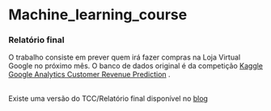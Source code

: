 # Machine_learning_course

### Relatório final

O trabalho consiste em prever quem irá fazer compras na Loja Virtual Google no próximo mês. O banco de dados original é da competição [Kaggle Google Analytics Customer Revenue Prediction](https://www.kaggle.com/c/ga-customer-revenue-prediction) .
 <br>
 <br>

Existe uma versão do TCC/Relatório final disponível no [blog](https://tainaweb-en.netlify.app/tutorials/)  


